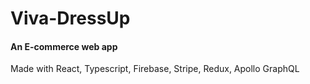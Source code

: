 # Viva-DressUp 
#### An E-commerce web app


Made with React, Typescript, Firebase, Stripe, Redux, Apollo GraphQL
